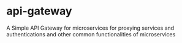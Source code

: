 # api-gateway
A Simple API Gateway for microservices for proxying services and authentications and other common functionalities of microservices
